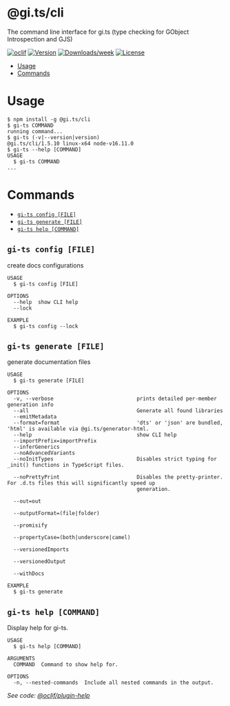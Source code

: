 @gi.ts/cli
==========

The command line interface for gi.ts (type checking for GObject Introspection and GJS)

[![oclif](https://img.shields.io/badge/cli-oclif-brightgreen.svg)](https://oclif.io)
[![Version](https://img.shields.io/npm/v/@gi.ts/cli.svg)](https://npmjs.org/package/@gi.ts/cli)
[![Downloads/week](https://img.shields.io/npm/dw/@gi.ts/cli.svg)](https://npmjs.org/package/@gi.ts/cli)
[![License](https://img.shields.io/npm/l/@gi.ts/cli.svg)](https://github.com/ewlsh/gi.ts/blob/master/package.json)

<!-- toc -->
* [Usage](#usage)
* [Commands](#commands)
<!-- tocstop -->
# Usage
<!-- usage -->
```sh-session
$ npm install -g @gi.ts/cli
$ gi-ts COMMAND
running command...
$ gi-ts (-v|--version|version)
@gi.ts/cli/1.5.10 linux-x64 node-v16.11.0
$ gi-ts --help [COMMAND]
USAGE
  $ gi-ts COMMAND
...
```
<!-- usagestop -->
# Commands
<!-- commands -->
* [`gi-ts config [FILE]`](#gi-ts-config-file)
* [`gi-ts generate [FILE]`](#gi-ts-generate-file)
* [`gi-ts help [COMMAND]`](#gi-ts-help-command)

## `gi-ts config [FILE]`

create docs configurations

```
USAGE
  $ gi-ts config [FILE]

OPTIONS
  --help  show CLI help
  --lock

EXAMPLE
  $ gi-ts config --lock
```

## `gi-ts generate [FILE]`

generate documentation files

```
USAGE
  $ gi-ts generate [FILE]

OPTIONS
  -v, --verbose                           prints detailed per-member generation info
  --all                                   Generate all found libraries
  --emitMetadata
  --format=format                         'dts' or 'json' are bundled, 'html' is available via @gi.ts/generator-html.
  --help                                  show CLI help
  --importPrefix=importPrefix
  --inferGenerics
  --noAdvancedVariants
  --noInitTypes                           Disables strict typing for _init() functions in TypeScript files.

  --noPrettyPrint                         Disables the pretty-printer. For .d.ts files this will significantly speed up
                                          generation.

  --out=out

  --outputFormat=(file|folder)

  --promisify

  --propertyCase=(both|underscore|camel)

  --versionedImports

  --versionedOutput

  --withDocs

EXAMPLE
  $ gi-ts generate
```

## `gi-ts help [COMMAND]`

Display help for gi-ts.

```
USAGE
  $ gi-ts help [COMMAND]

ARGUMENTS
  COMMAND  Command to show help for.

OPTIONS
  -n, --nested-commands  Include all nested commands in the output.
```

_See code: [@oclif/plugin-help](https://github.com/oclif/plugin-help/blob/v5.1.12/src/commands/help.ts)_
<!-- commandsstop -->
